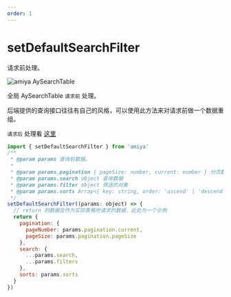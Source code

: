 ```yaml
---
order: 1
---
```


# setDefaultSearchFilter

请求前处理。

![amiya AySearchTable](https://misc.hzzcckj.cn/upload/image/202011/acf47931f000000.png)

全局 AySearchTable `请求前` 处理。

后端提供的查询接口往往有自己的风格，可以使用此方法来对请求前做一个数据重组。

`请求后` 处理看 [这里](/全局方法/set-default-data-filter)

```js
import { setDefaultSearchFilter } from 'amiya'
/**
 * @param params 查询前数据。
 *
 * @param params.pagination { pageSize: number, current: number } 分页数据
 * @param params.search object 查询数据
 * @param params.filter object 筛选的对象
 * @param params.sorts Array<{ key: string, order: 'ascend' | 'descend' }> 排序
 */
setDefaultSearchFilter((params: object) => {
  // return 的数据会作为实际表格所请求的数据，此处为一个示例
  return {
    pagination: {
      pageNumber: params.pagination.current,
      pageSize: params.pagination.pageSize
    },
    search: {
      ...params.search,
      ...params.filters
    },
    sorts: params.sorts
  }
})
```
